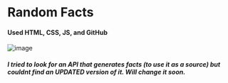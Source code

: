 # Random Facts
#### Used HTML, CSS, JS, and GitHub
![image](https://user-images.githubusercontent.com/98428365/236636729-b4b21d0a-fab3-4a9f-b99d-8a8355153c2e.png)
##### I tried to look for an API that generates facts (to use it as a source) but couldnt find an UPDATED version of it. Will change it soon.

